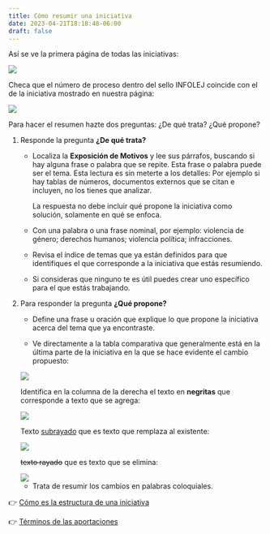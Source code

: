 ```yaml
---
title: Cómo resumir una iniciativa
date: 2023-04-21T18:18:48-06:00
draft: false
---
```


Así se ve la primera página de todas las iniciativas:

   <div class="center ba w-60"><img src="/img/portada-2532.png"></div>

Checa que el número de proceso dentro del sello INFOLEJ coincide con
el de la iniciativa mostrado en nuestra página:

   <div class="center ba w-30"><img src="/img/sello-infolej-2532.png"></div>

Para hacer el resumen hazte dos preguntas: ¿De qué trata? ¿Qué propone?

1. Responde la pregunta **¿De qué trata?**

   - Localiza la **Exposición de Motivos** y lee sus párrafos, buscando si
   hay alguna frase o palabra que se repite.  Esta frase o palabra
   puede ser el tema.  Esta lectura es sin meterte a los detalles: Por
   ejemplo si hay tablas de números, documentos externos que se citan
   e incluyen, no los tienes que analizar.
   
     La respuesta no debe incluir qué propone la iniciativa como solución,
   solamente en qué se enfoca.

   - Con una palabra o una frase nominal, por ejemplo: violencia de
     género; derechos humanos; violencia política; infracciones.
   
   - Revisa el índice de temas que ya están definidos para que
     identifiques el que corresponde a la iniciativa que estás
     resumiendo.
   
   - Si consideras que ninguno te es útil puedes crear uno específico
     para el que estás trabajando.


1. Para responder la pregunta **¿Qué propone?**

   - Define una frase u
   oración que explique lo que propone la iniciativa acerca del tema
   que ya encontraste.

   - Ve directamente a la tabla comparativa que generalmente está en
     la última parte de la iniciativa en la que se hace evidente el
     cambio propuesto:

   <div class="center ba w-80"><img src="/img/tabla-comparativa-2532.png"></div>

     Identifica en la columna de la derecha el texto en **negritas** que
     corresponde a texto que se agrega:

   <div class="center ba w-80"><img src="/img/tabla-comparativa-1866-texto-agregar.png"></div>


     Texto <u>subrayado</u> que es texto que remplaza al existente:

   <div class="center ba w-80"><img src="/img/tabla-comparativa-2530-texto-cambia.png"></div>
   
     <s>texto rayado</s> que es texto que se elimina:

   <div class="center ba w-80"><img src="/img/tabla-comparativa-2532-texto-eliminar.png"></div>

   - Trata de resumir los cambios en palabras coloquiales.

👉 [Cómo es la estructura de una iniciativa](/docs/iniciativa)

👉 [Términos de las aportaciones](/colabora/terminos)
